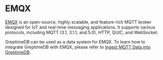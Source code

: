 # EMQX

[EMQX](https://www.emqx.io/) is an open-source, highly scalable, and feature-rich MQTT broker designed for IoT and real-time messaging applications. It supports various protocols, including MQTT (3.1, 3.1.1, and 5.0), HTTP, QUIC, and WebSocket.

GreptimeDB can be used as a data system for EMQX. To learn how to integrate GreptimeDB with EMQX, please refer to [Ingest MQTT Data into GreptimeDB](https://www.emqx.io/docs/en/v5/data-integration/data-bridge-greptimedb.html).
